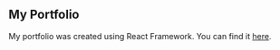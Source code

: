 ## My Portfolio

My portfolio was created using React Framework. You can find it [here](https://abmstpha.github.io/).
